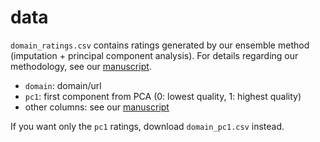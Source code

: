 # data

`domain_ratings.csv` contains ratings generated by our ensemble method (imputation + principal component analysis). For details regarding our methodology, see our [manuscript](https://psyarxiv.com/qy94s).

 - `domain`: domain/url
 - `pc1`: first component from PCA (0: lowest quality, 1: highest quality)
 - other columns: see our [manuscript](https://psyarxiv.com/qy94s)

If you want only the `pc1` ratings, download `domain_pc1.csv` instead.